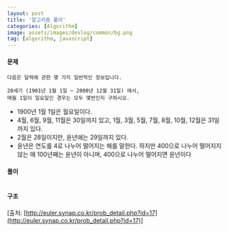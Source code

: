 ```yaml
---
layout: post
title: '알고리즘 풀이'
categories: [Algorithm]
image: assets/images/devlog/common/bg.png
tag: [algorithm, javascript]
---
```


#### 문제

```
다음은 달력에 관한 몇 가지 일반적인 정보입니다.

20세기 (1901년 1월 1일 ~ 2000년 12월 31일) 에서,
매월 1일이 일요일인 경우는 모두 몇번인지 구하시오.
```

- 1900년 1월 1일은 월요일이다.
- 4월, 6월, 9월, 11월은 30일까지 있고, 1월, 3월, 5월, 7월, 8월, 10월, 12월은 31일까지 있다.
- 2월은 28일이지만, 윤년에는 29일까지 있다.
- 윤년은 연도를 4로 나누어 떨어지는 해를 말한다. 하지만 400으로 나누어 떨어지지 않는 매 100년째는 윤년이 아니며, 400으로 나누어 떨어지면 윤년이다

#### 풀이

```javascript
```

#### 구조

[출처: [http://euler.synap.co.kr/prob_detail.php?id=17](http://euler.synap.co.kr/prob_detail.php?id=17)]
